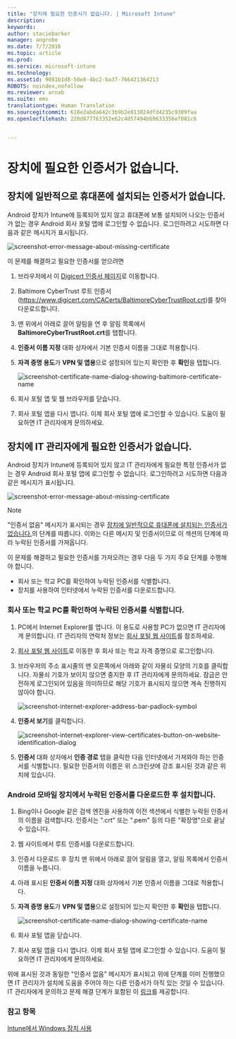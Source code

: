 ```yaml
---
title: "장치에 필요한 인증서가 없습니다. | Microsoft Intune"
description: 
keywords: 
author: staciebarker
manager: angrobe
ms.date: 7/7/2016
ms.topic: article
ms.prod: 
ms.service: microsoft-intune
ms.technology: 
ms.assetid: 9081b1d8-50e8-4bc2-ba37-766421364213
ROBOTS: noindex,nofollow
ms.reviewer: arnab
ms.suite: ems
translationtype: Human Translation
ms.sourcegitcommit: 618e2abda642c3b9b2e813824dfd4235c9309faa
ms.openlocfilehash: 220d877763352e62c4057494b69633356ef081c6


---
```



# 장치에 필요한 인증서가 없습니다.


## 장치에 일반적으로 휴대폰에 설치되는 인증서가 없습니다.
Android 장치가 Intune에 등록되어 있지 않고 휴대폰에 보통 설치되어 나오는 인증서가 없는 경우 Android 회사 포털 앱에 로그인할 수 없습니다. 로그인하려고 시도하면 다음과 같은 메시지가 표시됩니다.

![screenshot-error-message-about-missing-certificate](./media/andr-cert_install-1-cert_missing.png)

이 문제를 해결하고 필요한 인증서를 얻으려면

1.  브라우저에서 이 [Digicert 인증서 페이지](https://www.digicert.com/digicert-root-certificates.htm)로 이동합니다.

2.  Baltimore CyberTrust 루트 인증서(https://www.digicert.com/CACerts/BaltimoreCyberTrustRoot.crt)를 찾아 다운로드합니다.

3.  맨 위에서 아래로 끌어 알림을 연 후 알림 목록에서 **BaltimoreCyberTrustRoot.crt**를 탭합니다.

4.  **인증서 이름 지정** 대화 상자에서 기본 인증서 이름을 그대로 적용합니다.

5. **자격 증명 용도**가 **VPN 및 앱용**으로 설정되어 있는지 확인한 후 **확인**을 탭합니다.

    ![screenshot-certificate-name-dialog-showing-baltimore-certificate-name](./media/andr-cert_install-2-add_cert_name.png)

6. 회사 포털 앱 및 웹 브라우저를 닫습니다.

7. 회사 포털 앱을 다시 엽니다. 이제 회사 포털 앱에 로그인할 수 있습니다. 도움이 필요하면 IT 관리자에게 문의하세요.

## 장치에 IT 관리자에게 필요한 인증서가 없습니다.
Android 장치가 Intune에 등록되어 있지 않고 IT 관리자에게 필요한 특정 인증서가 없는 경우 Android 회사 포털 앱에 로그인할 수 없습니다. 로그인하려고 시도하면 다음과 같은 메시지가 표시됩니다.

![screenshot-error-message-about-missing-certificate](./media/andr-cert_install-1-cert_missing.png)

>[!NOTE]
> "인증서 없음" 메시지가 표시되는 경우 [장치에 일반적으로 휴대폰에 설치되는 인증서가 없습니다.](#your-device-is-missing-a-certificate-that-usually-comes-installed-on-your-phone)의 단계를 따릅니다. 이와는 다른 메시지 및 인증서이므로 이 섹션의 단계에 따라 누락된 인증서를 가져옵니다.

이 문제를 해결하고 필요한 인증서를 가져오려는 경우 다음 두 가지 주요 단계를 수행해야 합니다.

- 회사 또는 학교 PC를 확인하여 누락된 인증서를 식별합니다.
- 장치를 사용하여 인터넷에서 누락된 인증서를 다운로드합니다.

### 회사 또는 학교 PC를 확인하여 누락된 인증서를 식별합니다.

1. PC에서 Internet Explorer를 엽니다. 이 용도로 사용할 PC가 없으면 IT 관리자에게 문의합니다. IT 관리자의 연락처 정보는 [회사 포털 웹 사이트](http://portal.manage.microsoft.com)를 참조하세요.

2. [회사 포털 웹 사이트](http://portal.manage.microsoft.com)로 이동한 후 회사 또는 학교 자격 증명으로 로그인합니다.

3. 브라우저의 주소 표시줄의 맨 오른쪽에서 아래와 같이 자물쇠 모양의 기호를 클릭합니다. 자물쇠 기호가 보이지 않으면 중지한 후 IT 관리자에게 문의하세요. 잠금은 안전하게 로그인되어 있음을 의미하므로 해당 기호가 표시되지 않으면 계속 진행하지 않아야 합니다.

    ![screenshot-internet-explorer-address-bar-padlock-symbol](./media/andr-missing-cert-ie-padlock-symbol.png)

4. **인증서 보기**를 클릭합니다.

    ![screenshot-internet-explorer-view-certificates-button-on-website-identification-dialog](./media/andr-missg-cert-ie-view-cert-button.png)

5. **인증서** 대화 상자에서 **인증 경로** 탭을 클릭한 다음 인터넷에서 가져와야 하는 인증서를 식별합니다. 필요한 인증서의 이름은 위 스크린샷에 강조 표시된 것과 같은 위치에 있습니다.

### Android 모바일 장치에서 누락된 인증서를 다운로드한 후 설치합니다.

1. Bing이나 Google 같은 검색 엔진을 사용하여 이전 섹션에서 식별한 누락된 인증서의 이름을 검색합니다. 인증서는 ".crt" 또는 ".pem" 등의 다른 "확장명"으로 끝날 수 있습니다.

2. 웹 사이트에서 루트 인증서를 다운로드합니다.

3. 인증서 다운로드 후 장치 맨 위에서 아래로 끌어 알림을 열고, 알림 목록에서 인증서 이름을 누릅니다.

4. 아래 표시된 **인증서 이름 지정** 대화 상자에서 기본 인증서 이름을 그대로 적용합니다.

5. **자격 증명 용도**가 **VPN 및 앱용**으로 설정되어 있는지 확인한 후 **확인**을 탭합니다.

    ![screenshot-certificate-name-dialog-showing-certificate-name](./media/andr-missing-cert-cert-name.png)

6. 회사 포털 앱을 닫습니다.

7. 회사 포털 앱을 다시 엽니다. 이제 회사 포털 앱에 로그인할 수 있습니다. 도움이 필요하면 IT 관리자에게 문의하세요.

위에 표시된 것과 동일한 "인증서 없음" 메시지가 표시되고 위에 단계를 이미 진행했으면 IT 관리자가 설치에 도움을 주어야 하는 다른 인증서가 아직 있는 것일 수 있습니다. IT 관리자에게 문의하고 문제 해결 단계가 포함된 이 [링크](/intune/troubleshoot/troubleshoot-device-enrollment-in-intune#android-certificate-issues)를 제공합니다.

### 참고 항목
[Intune에서 Windows 장치 사용](using-your-windows-device-with-intune.md)



<!--HONumber=Jul16_HO4-->


